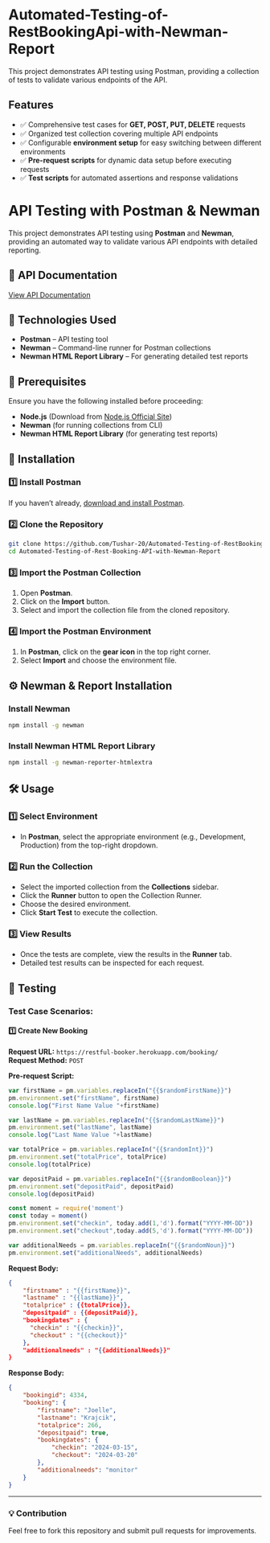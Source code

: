 # Automated-Testing-of-RestBookingApi-with-Newman-Report
This project demonstrates API testing using Postman, providing a collection of tests to validate various endpoints of the API.
## Features

- ✅ Comprehensive test cases for **GET, POST, PUT, DELETE** requests  
- ✅ Organized test collection covering multiple API endpoints  
- ✅ Configurable **environment setup** for easy switching between different environments  
- ✅ **Pre-request scripts** for dynamic data setup before executing requests  
- ✅ **Test scripts** for automated assertions and response validations
# API Testing with Postman & Newman

This project demonstrates API testing using **Postman** and **Newman**, providing an automated way to validate various API endpoints with detailed reporting.

## 📄 API Documentation
[View API Documentation](https://documenter.getpostman.com/view/13082503/2sA2xmUAJ1)

## 🚀 Technologies Used
- **Postman** – API testing tool
- **Newman** – Command-line runner for Postman collections
- **Newman HTML Report Library** – For generating detailed test reports

## 📌 Prerequisites
Ensure you have the following installed before proceeding:
- **Node.js** (Download from [Node.js Official Site](https://nodejs.org/))
- **Newman** (for running collections from CLI)
- **Newman HTML Report Library** (for generating test reports)

## 🔧 Installation
### 1️⃣ Install Postman
If you haven’t already, [download and install Postman](https://www.postman.com/downloads/).

### 2️⃣ Clone the Repository
```sh
git clone https://github.com/Tushar-20/Automated-Testing-of-RestBookingApi-with-Newman-Report.git
cd Automated-Testing-of-Rest-Booking-API-with-Newman-Report
```

### 3️⃣ Import the Postman Collection
1. Open **Postman**.
2. Click on the **Import** button.
3. Select and import the collection file from the cloned repository.

### 4️⃣ Import the Postman Environment
1. In **Postman**, click on the **gear icon** in the top right corner.
2. Select **Import** and choose the environment file.

## ⚙️ Newman & Report Installation
### Install Newman
```sh
npm install -g newman
```
### Install Newman HTML Report Library
```sh
npm install -g newman-reporter-htmlextra
```

## 🛠 Usage
### 1️⃣ Select Environment
- In **Postman**, select the appropriate environment (e.g., Development, Production) from the top-right dropdown.

### 2️⃣ Run the Collection
- Select the imported collection from the **Collections** sidebar.
- Click the **Runner** button to open the Collection Runner.
- Choose the desired environment.
- Click **Start Test** to execute the collection.

### 3️⃣ View Results
- Once the tests are complete, view the results in the **Runner** tab.
- Detailed test results can be inspected for each request.
## 📝 Testing
### Test Case Scenarios:

#### 1️⃣ Create New Booking
**Request URL:** `https://restful-booker.herokuapp.com/booking/`  
**Request Method:** `POST`

**Pre-request Script:**
```javascript
var firstName = pm.variables.replaceIn("{{$randomFirstName}}")
pm.environment.set("firstName", firstName)
console.log("First Name Value "+firstName)

var lastName = pm.variables.replaceIn("{{$randomLastName}}")
pm.environment.set("lastName", lastName)
console.log("Last Name Value "+lastName)

var totalPrice = pm.variables.replaceIn("{{$randomInt}}")
pm.environment.set("totalPrice", totalPrice)
console.log(totalPrice)

var depositPaid = pm.variables.replaceIn("{{$randomBoolean}}")
pm.environment.set("depositPaid", depositPaid)
console.log(depositPaid)

const moment = require('moment')
const today = moment()
pm.environment.set("checkin", today.add(1,'d').format("YYYY-MM-DD"))
pm.environment.set("checkout",today.add(5,'d').format("YYYY-MM-DD"))

var additionalNeeds = pm.variables.replaceIn("{{$randomNoun}}")
pm.environment.set("additionalNeeds", additionalNeeds)
```

**Request Body:**
```json
{
    "firstname" : "{{firstName}}",
    "lastname" : "{{lastName}}",
    "totalprice" : {{totalPrice}},
    "depositpaid" : {{depositPaid}},
    "bookingdates" : {
   	  "checkin" : "{{checkin}}",
   	  "checkout" : "{{checkout}}"
    },
    "additionalneeds" : "{{additionalNeeds}}"
}
```

**Response Body:**
```json
{
    "bookingid": 4334,
    "booking": {
        "firstname": "Joelle",
        "lastname": "Krajcik",
        "totalprice": 266,
        "depositpaid": true,
        "bookingdates": {
            "checkin": "2024-03-15",
            "checkout": "2024-03-20"
        },
        "additionalneeds": "monitor"
    }
}
```
---

### 💡 Contribution
Feel free to fork this repository and submit pull requests for improvements.
